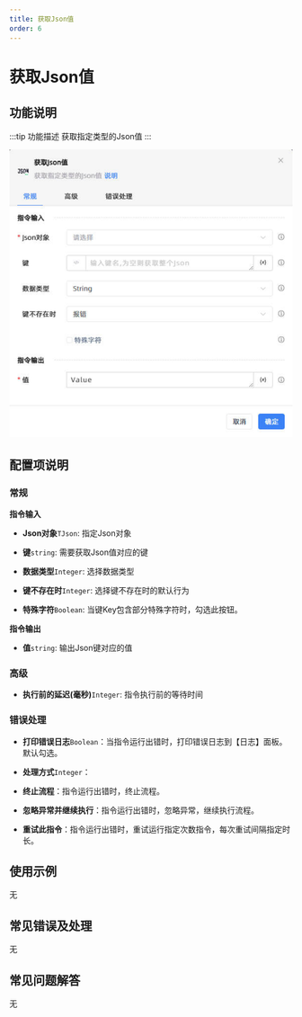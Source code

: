 ```yaml
---
title: 获取Json值
order: 6
---
```


# 获取Json值

## 功能说明

:::tip 功能描述
获取指定类型的Json值
:::

![获取Json值](./assets/获取Json值_command.jpg)

## 配置项说明

### 常规

**指令输入**

- **Json对象**`TJson`: 指定Json对象

- **键**`string`: 需要获取Json值对应的键

- **数据类型**`Integer`: 选择数据类型

- **键不存在时**`Integer`: 选择键不存在时的默认行为

- **特殊字符**`Boolean`: 当键Key包含部分特殊字符时，勾选此按钮。


**指令输出**

- **值**`string`: 输出Json键对应的值

### 高级

- **执行前的延迟(毫秒)**`Integer`: 指令执行前的等待时间

### 错误处理

- **打印错误日志**`Boolean`：当指令运行出错时，打印错误日志到【日志】面板。默认勾选。

- **处理方式**`Integer`：

 - **终止流程**：指令运行出错时，终止流程。

 - **忽略异常并继续执行**：指令运行出错时，忽略异常，继续执行流程。

 - **重试此指令**：指令运行出错时，重试运行指定次数指令，每次重试间隔指定时长。

## 使用示例
无

## 常见错误及处理

无

## 常见问题解答

无

